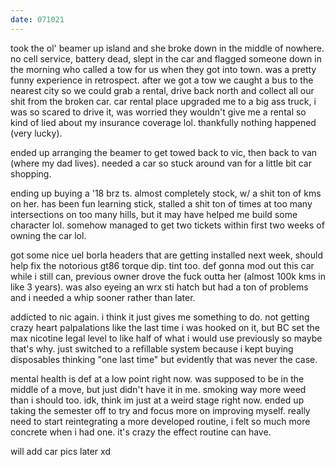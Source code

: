 ```yaml
---
date: 071021
---
```

took the ol' beamer up island and she broke down in the middle of nowhere. no cell service, battery dead, slept in the car and flagged someone down in the morning who called a tow for us when they got into town. was a pretty funny experience in retrospect. after we got a tow we caught a bus to the nearest city so we could grab a rental, drive back north and collect all our shit from the broken car. car rental place upgraded me to a big ass truck, i was so scared to drive it, was worried they wouldn't give me a rental so kind of lied about my insurance coverage lol. thankfully nothing happened (very lucky). 

ended up arranging the beamer to get towed back to vic, then back to van (where my dad lives). needed a car so stuck around van for a little bit car shopping.

ending up buying a '18 brz ts. almost completely stock, w/ a shit ton of kms on her. has been fun learning stick, stalled a shit ton of times at too many intersections on too many hills, but it may have helped me build some character lol. somehow managed to get two tickets within first two weeks of owning the car lol.

got some nice uel borla headers that are getting installed next week, should help fix the notorious gt86 torque dip. tint too. def gonna mod out this car while i still can, previous owner drove the fuck outta her (almost 100k kms in like 3 years). was also eyeing an wrx sti hatch but had a ton of problems and i needed a whip sooner rather than later. 

addicted to nic again. i think it just gives me something to do. not getting crazy heart palpalations like the last time i was hooked on it, but BC set the max nicotine legal level to like half of what i would use previously so maybe that's why. just switched to a refillable system because i kept buying disposables thinking "one last time" but evidently that was never the case. 

mental health is def at a low point right now. was supposed to be in the middle of a move, but just didn't have it in me. smoking way more weed than i should too. idk, think im just at a weird stage right now. ended up taking the semester off to try and focus more on improving myself. really need to start reintegrating a more developed routine, i felt so much more concrete when i had one. it's crazy the effect routine can have.

will add car pics later xd
